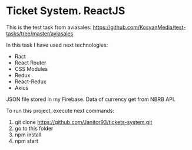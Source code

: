 # Ticket System. ReactJS

This is the test task from aviasales: https://github.com/KosyanMedia/test-tasks/tree/master/aviasales

In this task I have used next technologies:
* Ract
* React Router
* CSS Modules
* Redux
* React-Redux
* Axios

JSON file stored in my Firebase. Data of currency get from NBRB API.

To run this project, execute next commands:
1. git clone https://github.com/Janitor93/tickets-system.git
2. go to this folder
3. npm install
4. npm start
